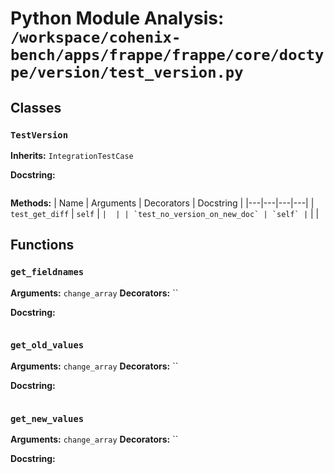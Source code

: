 # Python Module Analysis: `/workspace/cohenix-bench/apps/frappe/frappe/core/doctype/version/test_version.py`

## Classes

### `TestVersion`
**Inherits:** `IntegrationTestCase`


**Docstring:**
```

```

**Methods:**
| Name | Arguments | Decorators | Docstring |
|---|---|---|---|
| `test_get_diff` | `self` | `` |  |
| `test_no_version_on_new_doc` | `self` | `` |  |





## Functions

### `get_fieldnames`
**Arguments:** `change_array`
**Decorators:** ``

**Docstring:**
```

```
### `get_old_values`
**Arguments:** `change_array`
**Decorators:** ``

**Docstring:**
```

```
### `get_new_values`
**Arguments:** `change_array`
**Decorators:** ``

**Docstring:**
```

```

